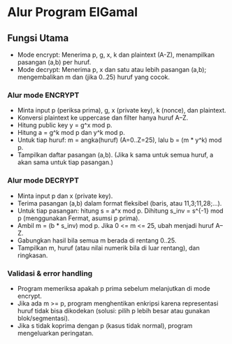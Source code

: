 # Alur Program ElGamal

## Fungsi Utama
- Mode encrypt: Menerima p, g, x, k dan plaintext (A-Z), menampilkan pasangan (a,b) per huruf.
- Mode decrypt: Menerima p, x dan satu atau lebih pasangan (a,b); mengembalikan m dan (jika 0..25) huruf yang cocok.

### Alur mode ENCRYPT
- Minta input p (periksa prima), g, x (private key), k (nonce), dan plaintext.
- Konversi plaintext ke uppercase dan filter hanya huruf A–Z.
- Hitung public key y = g^x mod p.
- Hitung a = g^k mod p dan y^k mod p.
- Untuk tiap huruf: m = angka(huruf) (A=0..Z=25), lalu b = (m * y^k) mod p.
- Tampilkan daftar pasangan (a,b). (Jika k sama untuk semua huruf, a akan sama untuk tiap pasangan.)

### Alur mode DECRYPT
- Minta input p dan x (private key).
- Terima pasangan (a,b) dalam format fleksibel (baris, atau 11,3;11,28;...).
- Untuk tiap pasangan: hitung s = a^x mod p. Dihitung s_inv = s^{-1} mod p (menggunakan Fermat, asumsi p prima).
- Ambil m = (b * s_inv) mod p. Jika 0 <= m <= 25, ubah menjadi huruf A–Z.
- Gabungkan hasil bila semua m berada di rentang 0..25.
- Tampilkan m, huruf (atau nilai numerik bila di luar rentang), dan ringkasan.

### Validasi & error handling
- Program memeriksa apakah p prima sebelum melanjutkan di mode encrypt.
- Jika ada m >= p, program menghentikan enkripsi karena representasi huruf tidak bisa dikodekan (solusi: pilih p lebih besar atau gunakan blok/segmentasi).
- Jika s tidak koprima dengan p (kasus tidak normal), program mengeluarkan peringatan.
